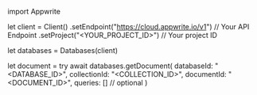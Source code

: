 import Appwrite

let client = Client()
    .setEndpoint("https://cloud.appwrite.io/v1") // Your API Endpoint
    .setProject("<YOUR_PROJECT_ID>") // Your project ID

let databases = Databases(client)

let document = try await databases.getDocument(
    databaseId: "<DATABASE_ID>",
    collectionId: "<COLLECTION_ID>",
    documentId: "<DOCUMENT_ID>",
    queries: [] // optional
)

